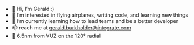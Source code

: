 - 👋 Hi, I’m Gerald :)
- 👀 I’m interested in flying airplanes, writing code, and learning new things
- 🌱 I’m currently learning how to lead teams and be a better developer
- 📫 reach me at gerald.burkholder@integrate.com
- 🧭 6.5nm from VUZ on the 120° radial
